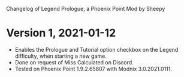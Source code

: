Changelog of Legend Prologue, a Phoenix Point Mod by Sheepy

# Version 1, 2021-01-12

* Enables the Prologue and Tutorial option checkbox on the Legend difficulty, when starting a new game.
* Done on request of Miss Calculated on Discord.
* Tested on Phoenix Point 1.9.2.65807 with Modnix 3.0.2021.0111.
